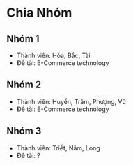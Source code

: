 # Chia Nhóm

## Nhóm 1

- Thành viên: Hóa, Bắc, Tài
- Đề tài: E-Commerce technology

## Nhóm 2

- Thành viên: Huyền, Trâm, Phượng, Vũ
- Đề tài: E-Commerce technology

## Nhóm 3

- Thành viên: Triết, Năm, Long
- Đề tài: ?